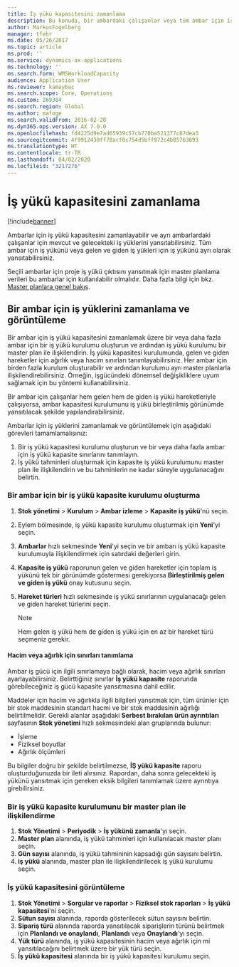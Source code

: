 ```yaml
---
title: İş yükü kapasitesini zamanlama
description: Bu konuda, bir ambardaki çalışanlar veya tüm ambar için iş yükü kapasitesinin nasıl ayarlanacağı ve zamanlanacağı açıklanmaktadır.
author: MarkusFogelberg
manager: tfehr
ms.date: 05/26/2017
ms.topic: article
ms.prod: ''
ms.service: dynamics-ax-applications
ms.technology: ''
ms.search.form: WMSWorkloadCapacity
audience: Application User
ms.reviewer: kamaybac
ms.search.scope: Core, Operations
ms.custom: 269384
ms.search.region: Global
ms.author: mafoge
ms.search.validFrom: 2016-02-28
ms.dyn365.ops.version: AX 7.0.0
ms.openlocfilehash: fd4225d9e7ad65939c57cb770ba521377c87dea3
ms.sourcegitcommit: 4f9912439ff78acf0c754d5bff972c4b85763093
ms.translationtype: HT
ms.contentlocale: tr-TR
ms.lasthandoff: 04/02/2020
ms.locfileid: "3217276"
---
```

# <a name="schedule-workload-capacity"></a>İş yükü kapasitesini zamanlama

[!include[banner](../includes/banner.md)]

Ambarlar için iş yükü kapasitesini zamanlayabilir ve ayrı ambarlardaki çalışanlar için mevcut ve gelecekteki iş yüklerini yansıtabilirsiniz. Tüm ambar için iş yükünü veya gelen ve giden iş yükleri için iş yükünü ayrı olarak yansıtabilirsiniz.

Seçili ambarlar için proje iş yükü çıktısını yansıtmak için master planlama verileri bu ambarlar için kullanılabilir olmalıdır. Daha fazla bilgi için bkz. [Master planlara genel bakış](../master-planning/master-plans.md).

## <a name="schedule-and-view-workloads-for-a-warehouse"></a>Bir ambar için iş yüklerini zamanlama ve görüntüleme

Bir ambar için iş yükü kapasitesini zamanlamak üzere bir veya daha fazla ambar için bir iş yükü kurulumu oluşturun ve ardından iş yükü kurulumu bir master plan ile ilişkilendirin. İş yükü kapasitesi kurulumunda, gelen ve giden hareketler için ağırlık veya hacim sınırları tanımlayabilirsiniz. Her ambar için birden fazla kurulum oluşturabilir ve ardından kurulumu ayrı master planlarla ilişkilendirebilirsiniz. Örneğin, işgücündeki dönemsel değişikliklere uyum sağlamak için bu yöntemi kullanabilirsiniz.

Bir ambar için çalışanlar hem gelen hem de giden iş yükü hareketleriyle çalışıyorsa, ambar kapasitesi kurulumunu iş yükü birleştirilmiş görünümde yansıtılacak şekilde yapılandırabilirsiniz.

Ambarlar için iş yüklerini zamanlamak ve görüntülemek için aşağıdaki görevleri tamamlamalısınız:

1. Bir iş yükü kapasitesi kurulumu oluşturun ve bir veya daha fazla ambar için iş yükü kapasite sınırlarını tanımlayın.
2. İş yükü tahminleri oluşturmak için kapasite iş yükü kurulumunu master plan ile ilişkilendirin ve bu tahminlerin ne kadar süreyle uygulanacağını belirtin.

### <a name="create-a-workload-capacity-setup-for-a-warehouse"></a>Bir ambar için bir iş yükü kapasite kurulumu oluşturma

1. **Stok yönetimi** \> **Kurulum** \> **Ambar izleme** \> **Kapasite iş yükü**'nü seçin.
2. Eylem bölmesinde, iş yükü kapasite kurulumu oluşturmak için **Yeni**'yi seçin.
3. **Ambarlar** hızlı sekmesinde **Yeni**'yi seçin ve bir ambarı iş yükü kapasite kurulumuyla ilişkilendirmek için satırdaki değerleri girin.
4. **Kapasite iş yükü** raporunun gelen ve giden hareketler için toplam iş yükünü tek bir görünümde göstermesi gerekiyorsa **Birleştirilmiş gelen ve giden iş yükü** onay kutusunu seçin.
5. **Hareket türleri** hızlı sekmesinde iş yükü sınırlarının uygulanacağı gelen ve giden hareket türlerini seçin.

    > [!NOTE]
    > Hem gelen iş yükü hem de giden iş yükü için en az bir hareket türü seçmeniz gerekir.

#### <a name="define-limits-for-volume-or-weight"></a>Hacim veya ağırlık için sınırları tanımlama

Ambar iş gücü için ilgili sınırlamaya bağlı olarak, hacim veya ağırlık sınırları ayarlayabilirsiniz. Belirttiğiniz sınırlar **İş yükü kapasite** raporunda görebileceğiniz iş gücü kapasite yansıtmasına dahil edilir.

Maddeler için hacim ve ağırlıkla ilgili bilgileri yansıtmak için, tüm ürünler için bir stok maddesinin standart hacmi ve bir stok maddesinin ağırlığı belirtilmelidir. Gerekli alanlar aşağıdaki **Serbest bırakılan ürün ayrıntıları** sayfasının **Stok yönetimi** hızlı sekmesindeki alan gruplarında bulunur:

- İşleme
- Fiziksel boyutlar
- Ağırlık ölçümleri

Bu bilgiler doğru bir şekilde belirtilmezse, **İŞ yükü kapasite** raporu oluşturduğunuzda bir ileti alırsınız. Rapordan, daha sonra gelecekteki iş yükünü yansıtmak için gereken eksik bilgileri tanımlamak üzere ayrıntıya girebilirsiniz.

### <a name="associate-a-workload-capacity-setup-with-a-master-plan"></a>Bir iş yükü kapasite kurulumunu bir master plan ile ilişkilendirme

1. **Stok Yönetimi** \> **Periyodik** \> **İş yükünü zamanla**'yı seçin.
2. **Master plan** alanında, iş yükü tahminleri için kullanılacak master planı seçin.
3. **Gün sayısı** alanında, iş yükü tahmininin kapsadığı gün sayısını belirtin.
4. **iş yükü** alanında, master plan ile ilişkilendirilecek iş yükü kurulumu seçin.

### <a name="view-workload-capacity"></a>İş yükü kapasitesini görüntüleme

1. **Stok Yönetimi** \> **Sorgular ve raporlar** \> **Fiziksel stok raporları** \> **İş yükü kapasitesi**'ni seçin.
2. **Sütun sayısı** alanında, raporda gösterilecek sütun sayısını belirtin.
3. **Sipariş türü** alanında raporda yansıtılacak siparişlerin türünü belirtmek için **Planlandı ve onaylandı**, **Planlandı** veya **Onaylandı**'yı seçin.
4. **Yük türü** alanında, iş yükü kapasitesinin hacim veya ağırlık için mi yansıtılacağını belirtmek üzere bir yük türü seçin.
5. **İş yükü kapasitesi** alanında bir iş yükü kapasitesi kurulumu seçin.
